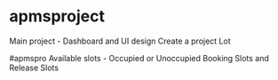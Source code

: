# apmsproject 
 Main project - Dashboard and UI design 
 Create a project Lot

#apmspro
Available slots - Occupied or Unoccupied
Booking Slots and Release Slots
